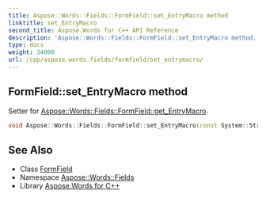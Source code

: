```yaml
---
title: Aspose::Words::Fields::FormField::set_EntryMacro method
linktitle: set_EntryMacro
second_title: Aspose.Words for C++ API Reference
description: 'Aspose::Words::Fields::FormField::set_EntryMacro method. Setter for Aspose::Words::Fields::FormField::get_EntryMacro in C++.'
type: docs
weight: 34000
url: /cpp/aspose.words.fields/formfield/set_entrymacro/
---
```

## FormField::set_EntryMacro method


Setter for [Aspose::Words::Fields::FormField::get_EntryMacro](../get_entrymacro/).

```cpp
void Aspose::Words::Fields::FormField::set_EntryMacro(const System::String &value)
```

## See Also

* Class [FormField](../)
* Namespace [Aspose::Words::Fields](../../)
* Library [Aspose.Words for C++](../../../)
